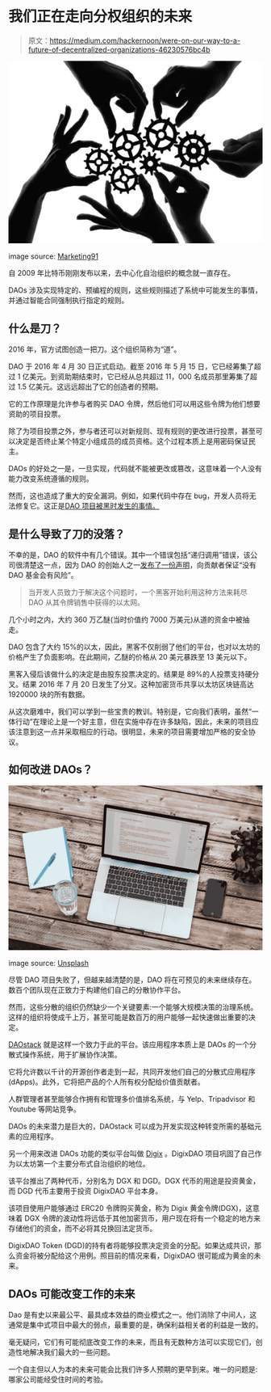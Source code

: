 # 我们正在走向分权组织的未来

> 原文：<https://medium.com/hackernoon/were-on-our-way-to-a-future-of-decentralized-organizations-46230576bc4b>

![](img/b0ff1151322c94f3811e15fb0e6a57a0.png)

image source: [Marketing91](https://www.marketing91.com/)

自 2009 年比特币刚刚发布以来，去中心化自治组织的概念就一直存在。

DAOs 涉及实现特定的、预编程的规则，这些规则描述了系统中可能发生的事情，并通过智能合同强制执行指定的规则。

## **什么是刀？**

2016 年，官方试图创造一把刀。这个组织简称为“道”。

DAO 于 2016 年 4 月 30 日正式启动。截至 2016 年 5 月 15 日，它已经筹集了超过 1 亿美元。到资助期结束时，它已经从总共超过 11，000 名成员那里筹集了超过 1.5 亿美元。这远远超出了它的创造者的预期。

它的工作原理是允许参与者购买 DAO 令牌，然后他们可以用这些令牌为他们想要资助的项目投票。

除了为项目投票之外，参与者还可以对新规则、现有规则的更改进行投票，甚至可以决定是否终止某个特定小组成员的成员资格。这个过程本质上是用密码保证民主。

DAOs 的好处之一是，一旦实现，代码就不能被更改或篡改，这意味着一个人没有能力改变系统遵循的规则。

然而，这也造成了重大的安全漏洞。例如，如果代码中存在 bug，开发人员将无法修复它。这正是[DAO 项目被黑时发生的事情。](https://coincodex.com/article/50/the-dao-hack-what-happened-and-what-followed/)

## **是什么导致了刀的没落？**

不幸的是，DAO 的软件中有几个错误。其中一个错误包括“递归调用”错误，该公司很清楚这一点，因为 DAO 的创始人之一[发布了一份声明](https://blog.slock.it/no-dao-funds-at-risk-following-the-ethereum-smart-contract-recursive-call-bug-discovery-29f482d348b)，向贡献者保证“没有 DAO 基金会有风险”。

> 当开发人员致力于解决这个问题时，一个黑客开始利用这种方法来耗尽 DAO 从其令牌销售中获得的以太网。

几个小时之内，大约 360 万乙醚(当时价值约 7000 万美元)从道的资金中被抽走。

DAO 包含了大约 15%的以太，因此，黑客不仅削弱了他们的平台，也对以太坊的价格产生了负面影响。在此期间，乙醚的价格从 20 美元暴跌至 13 美元以下。

黑客入侵后该做什么的决定是由股东投票决定的。结果是 89%的人投票支持硬分叉。结果 2016 年 7 月 20 日发生了分叉。这种加密货币共享以太坊区块链高达 1920000 块的所有数据。

从这次磨难中，我们可以学到一些宝贵的教训。特别是，它向我们表明，虽然“一体行动”在理论上是一个好主意，但在实施中存在许多缺陷，因此，未来的项目应该注意到这一点并采取相应的行动。很明显，未来的项目需要增加严格的安全协议。

## 如何改进 DAOs？

![](img/19f65a3cba809c095836bdee562f8897.png)

image source: [Unsplash](https://unsplash.com/)

尽管 DAO 项目失败了，但越来越清楚的是，DAO 将在可预见的未来继续存在。数百个团队现在正致力于构建他们自己的分散协作平台。

然而，这些分散的组织仍然缺少一个关键要素:一个能够大规模决策的治理系统。这样的组织将使成千上万，甚至可能是数百万的用户能够一起快速做出重要的决定。

[DAOstack](https://daostack.io/) 就是这样一个致力于此的平台。该应用程序本质上是 DAOs 的一个分散式操作系统，用于扩展协作决策。

它将允许数以千计的开源创作者走到一起，共同开发他们自己的分散式应用程序(dApps)。此外，它将把产品的个人所有权分配给价值贡献者。

人群管理者甚至能够合作拥有和管理多价值排名系统，与 Yelp、Tripadvisor 和 Youtube 等网站竞争。

DAOs 的未来潜力是巨大的，DAOstack 可以成为开发实现这种转变所需的基础元素的应用程序。

另一个用来改进 DAOs 功能的类似平台叫做 [Digix](https://digix.global/) 。DigixDAO 项目巩固了自己作为以太坊第一个主要分布式自治组织的地位。

该平台推出了两种代币，分别名为 DGX 和 DGD。DGX 代币的用途是投资黄金，而 DGD 代币主要用于投资 DigixDAO 平台本身。

该项目使用户能够通过 ERC20 令牌购买黄金，称为 Digix 黄金令牌(DGX)，这意味着 DGX 令牌的波动性将远低于其他加密货币，用户现在将有一个稳定的地方来存储他们的资金，而不必将其兑换回法定货币。

DigixDAO Token (DGD)的持有者将能够投票决定资金的分配。如果达成共识，那么资金将被分配给这个用例。照目前的情况来看，DigixDAO 很可能成为黄金的未来。

## **DAOs 可能改变工作的未来**

Dao 是有史以来最公平、最具成本效益的商业模式之一。他们消除了中间人，这通常是集中式项目中最大的弱点，最重要的是，确保利益相关者的利益是一致的。

毫无疑问，它们有可能彻底改变工作的未来，而且有无数种方法可以实现它们，创造性地解决我们最大的一些问题。

一个自主但以人为本的未来可能会比我们许多人预期的更早到来。唯一的问题是:哪家公司能经受住时间的考验。